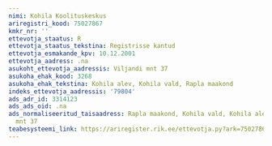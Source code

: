 ```yaml
---
nimi: Kohila Koolituskeskus
ariregistri_kood: 75027867
kmkr_nr: ''
ettevotja_staatus: R
ettevotja_staatus_tekstina: Registrisse kantud
ettevotja_esmakande_kpv: 10.12.2001
ettevotja_aadress: .na
asukoht_ettevotja_aadressis: Viljandi mnt 37
asukoha_ehak_kood: 3268
asukoha_ehak_tekstina: Kohila alev, Kohila vald, Rapla maakond
indeks_ettevotja_aadressis: '79804'
ads_adr_id: 3314123
ads_ads_oid: .na
ads_normaliseeritud_taisaadress: Rapla maakond, Kohila vald, Kohila alev, Viljandi
  mnt 37
teabesysteemi_link: https://ariregister.rik.ee/ettevotja.py?ark=75027867&ref=rekvisiidid
---
```

